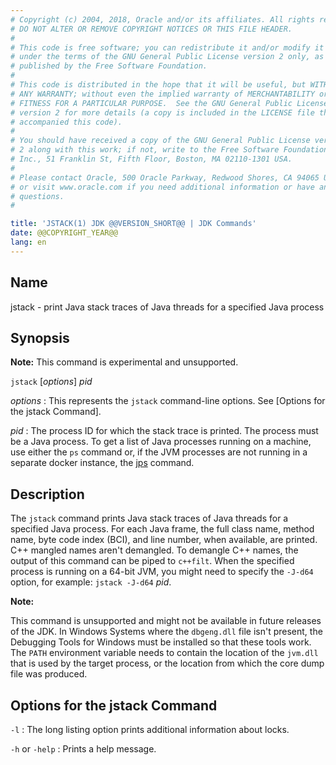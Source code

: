 ```yaml
---
# Copyright (c) 2004, 2018, Oracle and/or its affiliates. All rights reserved.
# DO NOT ALTER OR REMOVE COPYRIGHT NOTICES OR THIS FILE HEADER.
#
# This code is free software; you can redistribute it and/or modify it
# under the terms of the GNU General Public License version 2 only, as
# published by the Free Software Foundation.
#
# This code is distributed in the hope that it will be useful, but WITHOUT
# ANY WARRANTY; without even the implied warranty of MERCHANTABILITY or
# FITNESS FOR A PARTICULAR PURPOSE.  See the GNU General Public License
# version 2 for more details (a copy is included in the LICENSE file that
# accompanied this code).
#
# You should have received a copy of the GNU General Public License version
# 2 along with this work; if not, write to the Free Software Foundation,
# Inc., 51 Franklin St, Fifth Floor, Boston, MA 02110-1301 USA.
#
# Please contact Oracle, 500 Oracle Parkway, Redwood Shores, CA 94065 USA
# or visit www.oracle.com if you need additional information or have any
# questions.
#

title: 'JSTACK(1) JDK @@VERSION_SHORT@@ | JDK Commands'
date: @@COPYRIGHT_YEAR@@
lang: en
---
```


## Name

jstack - print Java stack traces of Java threads for a specified Java process

## Synopsis

**Note:** This command is experimental and unsupported.

`jstack` \[*options*\] *pid*

*options*
:   This represents the `jstack` command-line options. See [Options for the
    jstack Command].

*pid*
:   The process ID for which the stack trace is printed. The process must be a
    Java process. To get a list of Java processes running on a machine, use
    either the `ps` command or, if the JVM processes are not running in a
    separate docker instance, the [jps](jps.html) command.

## Description

The `jstack` command prints Java stack traces of Java threads for a specified
Java process. For each Java frame, the full class name, method name, byte code
index (BCI), and line number, when available, are printed. C++ mangled names
aren't demangled. To demangle C++ names, the output of this command can be
piped to `c++filt`. When the specified process is running on a 64-bit JVM, you
might need to specify the `-J-d64` option, for example: `jstack -J-d64` *pid*.

**Note:**

This command is unsupported and might not be available in future releases of
the JDK. In Windows Systems where the `dbgeng.dll` file isn't present, the
Debugging Tools for Windows must be installed so that these tools work. The
`PATH` environment variable needs to contain the location of the `jvm.dll` that
is used by the target process, or the location from which the core dump file
was produced.

## Options for the jstack Command

`-l`
:   The long listing option prints additional information about locks.

`-h` or `-help`
:   Prints a help message.
